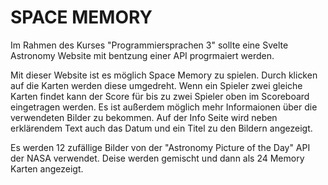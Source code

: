 # SPACE MEMORY
 
Im Rahmen des Kurses "Programmiersprachen 3" sollte eine Svelte Astronomy Website mit bentzung einer API progrmaiert werden.

Mit dieser Website ist es möglich Space Memory zu spielen. Durch klicken auf die Karten werden diese umgedreht. Wenn ein Spieler zwei gleiche Karten findet kann der Score für bis zu zwei Spieler oben im Scoreboard eingetragen werden.
Es ist außerdem möglich mehr Informaionen über die verwendeten Bilder zu bekommen. Auf der Info Seite wird neben erklärendem Text auch das Datum und ein Titel zu den Bildern angezeigt.

Es werden 12 zufällige Bilder von der "Astronomy Picture of the Day" API der NASA verwendet. Deise werden gemischt und dann als 24 Memory Karten angezeigt.